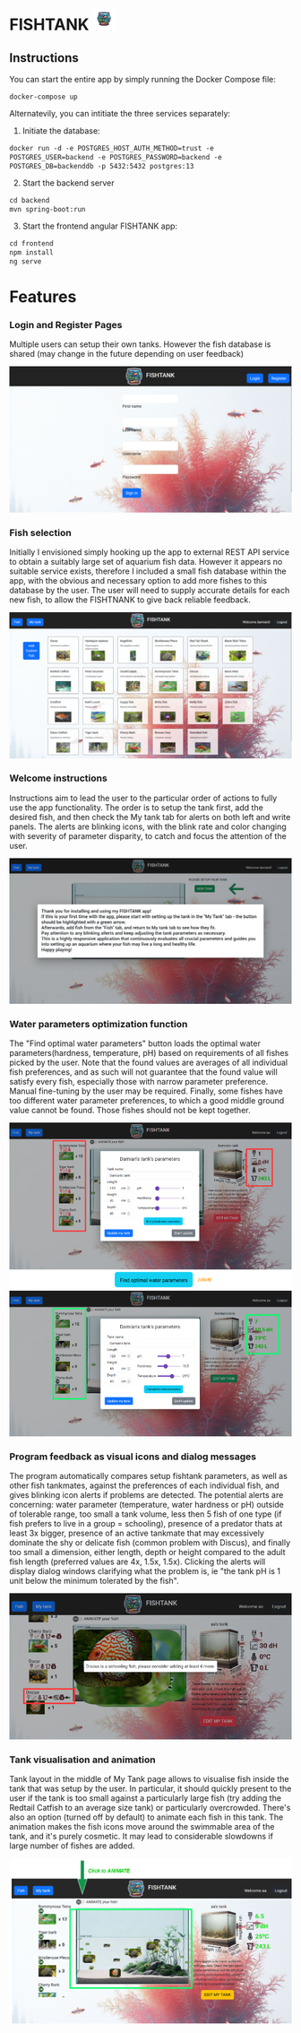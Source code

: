# FISHTANK <img alt="logo" src="./frontend/src/assets/logo.png" width="40"/>

## Instructions

You can start the entire app by simply running the Docker Compose file:
```
docker-compose up
```
Alternatevily, you can intitiate the three services separately:

1) Initiate the database:
```
docker run -d -e POSTGRES_HOST_AUTH_METHOD=trust -e POSTGRES_USER=backend -e POSTGRES_PASSWORD=backend -e POSTGRES_DB=backenddb -p 5432:5432 postgres:13
```
2) Start the backend server 
```
cd backend
mvn spring-boot:run
```
3) Start the frontend angular FISHTANK app:
```
cd frontend
npm install
ng serve
```

# Features
### Login and Register Pages 
Multiple users can setup their own tanks. However the fish database is shared (may change in the future depending on user feedback)

![register](./imgReadme/register.png)
### Fish selection
Initially I envisioned simply hooking up the app to external REST API service to obtain a suitably large set of aquarium fish data. However it appears no suitable service exists, therefore I included a small fish database within the app, with the obvious and necessary option to add more fishes to this database by the user. The user will need to supply accurate details for each new fish, to allow the FISHTNANK to give back reliable feedback.

![register](./imgReadme/fishToChoose.png)
### Welcome instructions
Instructions aim to lead the user to the particular order of actions to fully use the app functionality. The order is to setup the tank first, add the desired fish, and then check the My tank tab for alerts on both left and write panels.  The alerts are blinking icons, with the blink rate and color changing with severity of parameter disparity, to catch and focus the attention of the user. 

![welcomeScreen](./imgReadme/welcome.png)
### Water parameters optimization function 
The "Find optimal water parameters" button loads the optimal water parameters(hardness, temperature, pH) based on requirements of all fishes picked by the user. Note that the found values are averages of all individual fish preferences, and as such will not guarantee that the found value will satisfy every fish, especially those with narrow parameter preference. Manual fine-tuning by the user may be required. Finally, some fishes have too different water parameter preferences, to which a good middle ground value cannot be found. Those fishes should not be kept together.

![optimiseParams](./imgReadme/goodParamsFind.png)
### Program feedback as visual icons and dialog messages 
The program automatically compares setup fishtank parameters, as well as other fish tankmates, against the preferences of each individual fish, and gives blinking icon alerts if problems are detected. The potential alerts are concerning: water parameter (temperature, water hardness or pH) outside of tolerable range, too small a tank volume, less then 5 fish of one type (if fish prefers to live in a group = schooling), presence of a predator thats at least 3x bigger, presence of an active tankmate that may excessively dominate the shy or delicate fish (common problem with Discus), and finally too small a dimension, either length, depth or height compared to the adult fish length (preferred values are 4x, 1.5x, 1.5x). Clicking the alerts will display dialog windows clarifying what the problem is, ie "the tank pH is 1 unit below the minimum tolerated by the fish".

![errorIcons](./imgReadme/errorIcons.png)

### Tank visualisation and animation
Tank layout in the middle of My Tank page allows to visualise fish inside the tank that was setup by the user. In particular, it should quickly present to the user if the tank is too small against a particularly large fish (try adding the Redtail Catfish to an average size tank) or particularly overcrowded. There's also an option (turned off by default) to animate each fish in this tank. The animation makes the fish icons move around the swimmable area of the tank, and it's purely cosmetic. It may lead to considerable slowdowns if large number of fishes are added.

![visualisation](./imgReadme/animate.png)
